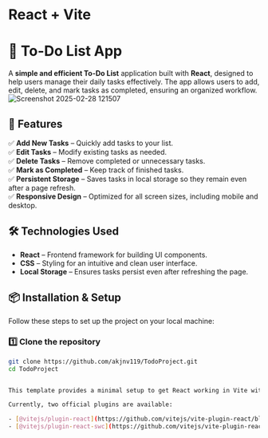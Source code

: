 # React + Vite

# 📝 To-Do List App  

A **simple and efficient To-Do List** application built with **React**, designed to help users manage their daily tasks effectively. The app allows users to add, edit, delete, and mark tasks as completed, ensuring an organized workflow.
![Screenshot 2025-02-28 121507](https://github.com/user-attachments/assets/41dec0c8-da16-4493-84d4-c27e3038be9a)


## 🚀 Features  

✅ **Add New Tasks** – Quickly add tasks to your list.  
✅ **Edit Tasks** – Modify existing tasks as needed.  
✅ **Delete Tasks** – Remove completed or unnecessary tasks.  
✅ **Mark as Completed** – Keep track of finished tasks.  
✅ **Persistent Storage** – Saves tasks in local storage so they remain even after a page refresh.  
✅ **Responsive Design** – Optimized for all screen sizes, including mobile and desktop.  

## 🛠️ Technologies Used  

- **React** – Frontend framework for building UI components.  
- **CSS** – Styling for an intuitive and clean user interface.  
- **Local Storage** – Ensures tasks persist even after refreshing the page.  

## 📦 Installation & Setup  

Follow these steps to set up the project on your local machine:  

### 1️⃣ Clone the repository  
```sh
git clone https://github.com/akjnv119/TodoProject.git
cd TodoProject


This template provides a minimal setup to get React working in Vite with HMR and some ESLint rules.

Currently, two official plugins are available:

- [@vitejs/plugin-react](https://github.com/vitejs/vite-plugin-react/blob/main/packages/plugin-react/README.md) uses [Babel](https://babeljs.io/) for Fast Refresh
- [@vitejs/plugin-react-swc](https://github.com/vitejs/vite-plugin-react-swc) uses [SWC](https://swc.rs/) for Fast Refresh
